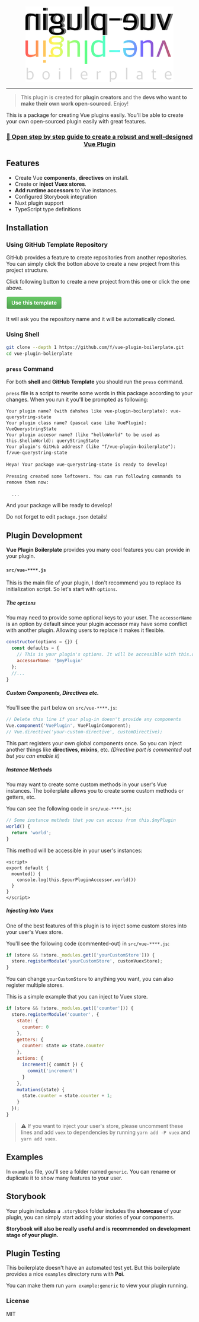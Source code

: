 <p align="center">
<img src="./resources/vue-plugin-boilerplate.png" width="400">
</p>

---

> This plugin is created for **plugin creators** and the **devs who want to make their own work open-sourced**. Enjoy!

This is a package for creating Vue plugins easily. You'll be able to create your own open-sourced plugin easily with great features.

<h3 align="center"><a href="https://github.com/f/vue-plugin-boilerplate/wiki/Step-by-Step-Guide">🚀 Open step by step guide to create a robust and well-designed Vue Plugin</a></h3>

## Features
- Create Vue **components**, **directives** on install.
- Create or **inject Vuex stores**.
- **Add runtime accessors** to Vue instances.
- Configured Storybook integration
- Nuxt plugin support
- TypeScript type definitions

## Installation

### Using **GitHub Template Repository**

GitHub provides a feature to create repositories from another repositories. You can simply click the botton above to create a new project from this project structure.

Click following button to create a new project from this one or click the one above.

<a href="https://github.com/f/vue-plugin-boilerplate/generate">
  <img src="./resources/use-this-template-button.png" width="150" />
</a>

It will ask you the repository name and it will be automatically cloned.

### Using Shell

```bash
git clone --depth 1 https://github.com/f/vue-plugin-boilerplate.git
cd vue-plugin-bolierplate
```

### `press` Command

For both **shell** and **GitHub Template** you should run the `press` command.

`press` file is a script to rewrite some words in this package according to your changes. When you run it you'll be prompted as following:

```
Your plugin name? (with dahshes like vue-plugin-boilerplate): vue-querystring-state
Your plugin class name? (pascal case like VuePlugin): VueQuerystringState
Your plugin accesor name? (like "helloWorld" to be used as this.$helloWorld): queryStringState
Your plugin's GitHub address? (like "f/vue-plugin-boilerplate"): f/vue-querystring-state

Heya! Your package vue-querystring-state is ready to develop!

Pressing created some leftovers. You can run following commands to remove them now:

  ...

```

And your package will be ready to develop!

Do not forget to edit `package.json` details!

## Plugin Development

**Vue Plugin Boilerplate** provides you many cool features you can provide in your plugin.

#### `src/vue-****.js`

This is the main file of your plugin, I don't recommend you to replace its initialization script. So let's start with `options`.

##### The `options`

You may need to provide some optional keys to your user. The `accessorName` is an option by default since your plugin accessor may have some conflict with another plugin. Allowing users to replace it makes it flexible.

```js
constructor(options = {}) {
  const defaults = {
    // This is your plugin's options. It will be accessible with this.options
    accessorName: '$myPlugin'
  };
  //...
}
```

##### Custom Components, Directives etc.

You'll see the part below on `src/vue-****.js`:

```js
// Delete this line if your plug-in doesn't provide any components
Vue.component('VuePlugin', VuePluginComponent);
// Vue.directive('your-custom-directive', customDirective);
```

This part registers your own global components once. So you can inject another things like **directives**, **mixins**, etc. *(Directive part is commented out but you can enable it)*

##### Instance Methods

You may want to create some custom methods in your user's Vue instances. The boilerplate allows you to create some custom methods or getters, etc.

You can see the following code in `src/vue-****.js`:

```js
// Some instance methods that you can access from this.$myPlugin
world() {
  return 'world';
}
```

This method will be accessible in your user's instances:

```vue
<script>
export default {
  mounted() {
    console.log(this.$yourPluginAccessor.world())
  }
}
</script>
```

##### Injecting into Vuex

One of the best features of this plugin is to inject some custom stores into your user's Vuex store.

You'll see the following code (commented-out) in `src/vue-****.js`:
```js
if (store && !store._modules.get(['yourCustomStore'])) {
  store.registerModule('yourCustomStore', customVuexStore);
}
```

You can change `yourCustomStore` to anything you want, you can also register multiple stores.

This is a simple example that you can inject to Vuex store.
```js
if (store && !store._modules.get(['counter'])) {
  store.registerModule('counter', {
    state: {
      counter: 0
    },
    getters: {
      counter: state => state.counter
    },
    actions: {
      increment({ commit }) {
        commit('increment')
      }
    },
    mutations(state) {
      state.counter = state.counter + 1;
    }
  });
}
```

> ⚠️ If you want to inject your user's store, please uncomment these lines and add `vuex` to dependencies by running `yarn add -P vuex` and `yarn add vuex`.

## Examples

In `examples` file, you'll see a folder named `generic`. You can rename or duplicate it to show many features to your user.

## Storybook

Your plugin includes a `.storybook` folder includes the **showcase** of your plugin, you can simply start adding your stories of your components.

**Storybook will also be really useful and is recommended on development stage of your plugin.**

## Plugin Testing

This boilerplate doesn't have an automated test yet. But this boilerplate provides a nice `examples` directory runs with **Poi**.

You can make them run `yarn example:generic` to view your plugin running.

### License

MIT

